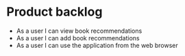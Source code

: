Product backlog
===

* As a user I can view book recommendations
* As a user I can add book recommendations
* As a user I can use the application from the web browser